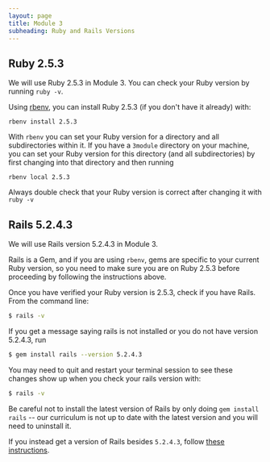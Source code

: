 ```yaml
---
layout: page
title: Module 3
subheading: Ruby and Rails Versions
---
```


## Ruby 2.5.3

We will use Ruby 2.5.3 in Module 3. You can check your Ruby version by running `ruby -v`.

Using [rbenv](https://github.com/rbenv/rbenv), you can install Ruby 2.5.3 (if you don't have it already) with:

```
rbenv install 2.5.3
```

With `rbenv` you can set your Ruby version for a directory and all subdirectories within it. If you have a `3module` directory on your machine, you can set your Ruby version for this directory (and all subdirectories) by first changing into that directory and then running

```
rbenv local 2.5.3
```

Always double check that your Ruby version is correct after changing it with `ruby -v`

## Rails 5.2.4.3

We will use Rails version 5.2.4.3 in Module 3.

Rails is a Gem, and if you are using `rbenv`, gems are specific to your current Ruby version, so you need to make sure you are on Ruby 2.5.3 before proceeding by following the instructions above.

Once you have verified your Ruby version is 2.5.3, check if you have Rails. From the command line:

```bash
$ rails -v
```

If you get a message saying rails is not installed or you do not have version 5.2.4.3, run

```bash
$ gem install rails --version 5.2.4.3
```

You may need to quit and restart your terminal session to see these changes show up when you check your rails version with:

```bash
$ rails -v
```

Be careful not to install the latest version of Rails by only doing `gem install rails` -- our curriculum is not up to date with the latest version and you will need to uninstall it.

If you instead get a version of Rails besides `5.2.4.3`, follow [these instructions](https://github.com/turingschool-examples/task_manager_rails/blob/master/rails_uninstall.md).
